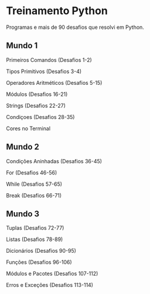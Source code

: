 # Treinamento Python

Programas e mais de 90 desafios que resolvi em Python.

## Mundo 1

Primeiros Comandos (Desafios 1-2)

Tipos Primitivos (Desafios 3-4)

Operadores Aritméticos (Desafios 5-15)

Módulos (Desafios 16-21)

Strings (Desafios 22-27)

Condiçoes (Desafios 28-35)

Cores no Terminal

## Mundo 2

Condições Aninhadas (Desafios 36-45)

For (Desafios 46-56)

While (Desafios 57-65)

Break (Desafios 66-71)

## Mundo 3

Tuplas (Desafios 72-77)

Listas (Desafios 78-89)

Dicionários (Desafios 90-95)

Funções (Desafios 96-106)

Módulos e Pacotes (Desafios 107-112)

Erros e Exceções (Desafios 113-114)
